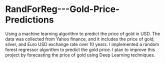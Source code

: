 # RandForReg---Gold-Price-Predictions
Using a machine learning algorithm to predict the price of gold in USD. 
The data was collected from Yahoo finance, and it includes the price of gold, silver, and Euro USD exchange rate over 10 years. I implemented a random forest regressor algorithm to predict the gold price. I plan to improve this project by forecasting the price of gold using Deep Learning techniques. 
